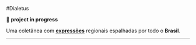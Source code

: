 #Dialetus

:construction: **__project in progress__**

Uma coletânea com [**__expressões__**](http://www.dicio.com.br/dialeto/) regionais espalhadas por todo o **__Brasil__**.
___
